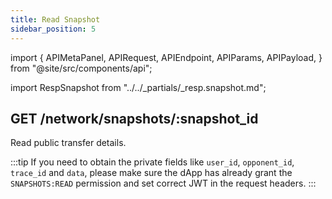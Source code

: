 ```yaml
---
title: Read Snapshot
sidebar_position: 5
---
```


import {
  APIMetaPanel,
  APIRequest,
  APIEndpoint,
  APIParams,
  APIPayload,
} from "@site/src/components/api";

import RespSnapshot from "../../_partials/_resp.snapshot.md";

## GET /network/snapshots/:snapshot_id

Read public transfer details.

<APIEndpoint url="/network/snapshots/:snapshot_id" />

<APIMetaPanel scope="" />

<APIParams p-snapshot_id="The snapshot's id" p-snapshot_id-required={true} />

<APIRequest
  title="Read snapshot detail"
  isPublic
  url="/network/snapshots/8f5b244e-cf86-4374-8eaa-c551fd70cd83"
/>

<RespSnapshot />

:::tip
If you need to obtain the private fields like `user_id`, `opponent_id`, `trace_id` and `data`, please make sure the dApp has already grant the `SNAPSHOTS:READ` permission and set correct JWT in the request headers.
:::
